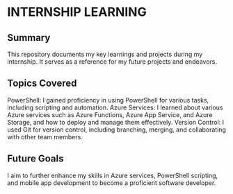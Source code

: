 INTERNSHIP LEARNING
==========

Summary
---
This repository documents my key learnings and projects during my internship. It serves as a reference for my future projects and endeavors.

Topics Covered
---
PowerShell: I gained proficiency in using PowerShell for various tasks, including scripting and automation.
Azure Services: I learned about various Azure services such as Azure Functions, Azure App Service, and Azure Storage, and how to deploy and manage them effectively.
Version Control: I used Git for version control, including branching, merging, and collaborating with other team members.

Future Goals
---
I aim to further enhance my skills in Azure services, PowerShell scripting, and mobile app development to become a proficient software developer.

